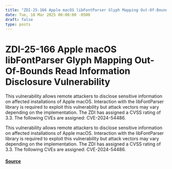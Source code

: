 ```yaml
---
title: "ZDI-25-166 Apple macOS libFontParser Glyph Mapping Out-Of-Bounds Read Information Disclosure Vulnerability"
date: Tue, 18 Mar 2025 00:00:00 -0500
draft: false
type: posts
---
```

# ZDI-25-166 Apple macOS libFontParser Glyph Mapping Out-Of-Bounds Read Information Disclosure Vulnerability





This vulnerability allows remote attackers to disclose sensitive information on affected installations of Apple macOS. Interaction with the libFontParser library is required to exploit this vulnerability but attack vectors may vary depending on the implementation. The ZDI has assigned a CVSS rating of 3.3. The following CVEs are assigned: CVE-2024-54486.

This vulnerability allows remote attackers to disclose sensitive information on affected installations of Apple macOS. Interaction with the libFontParser library is required to exploit this vulnerability but attack vectors may vary depending on the implementation. The ZDI has assigned a CVSS rating of 3.3. The following CVEs are assigned: CVE-2024-54486.

#### [Source](http://www.zerodayinitiative.com/advisories/ZDI-25-166/)

